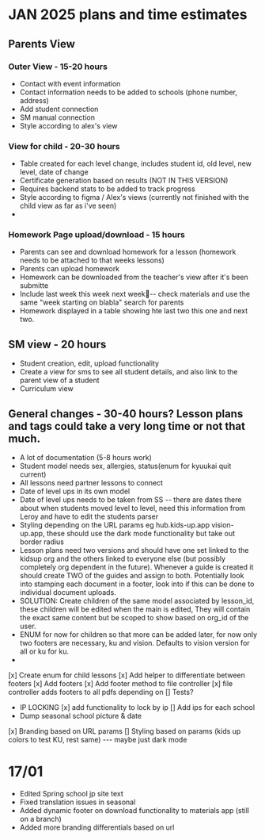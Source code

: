 # JAN 2025 plans and time estimates

## Parents View

### Outer View - 15-20 hours

- Contact with event information
- Contact information needs to be added to schools (phone number, address)
- Add student connection
- SM manual connection
- Style according to alex's view

### View for child - 20-30 hours

- Table created for each level change, includes student id, old level, new level, date of change
- Certificate generation based on results (NOT IN THIS VERSION)
- Requires backend stats to be added to track progress
- Style according to figma / Alex's views (currently not finished with the child view as far as i've seen)
-

### Homework Page upload/download - 15 hours

- Parents can see and download homework for a lesson (homework needs to be attached to that weeks lessons)
- Parents can upload homework
- Homework can be downloaded from the teacher's view after it's been submitte
- Include last week this week next week-- check materials and use the same "week starting on blabla" search for parents
- Homework displayed in a table showing hte last two this one and next two.

## SM view - 20 hours

- Student creation, edit, upload functionality
- Create a view for sms to see all student details, and also link to the parent view of a student
- Curriculum view

## General changes - 30-40 hours? Lesson plans and tags could take a very long time or not that much.

- A lot of documentation (5-8 hours work)
- Student model needs sex, allergies, status(enum for kyuukai quit current)
- All lessons need partner lessons to connect
- Date of level ups in its own model
- Date of level ups needs to be taken from SS -- there are dates there about when students moved level to level, need this information from Leroy and have to edit the students parser
- Styling depending on the URL params eg hub.kids-up.app vision-up.app, these should use the dark mode functionality but take out border radius
- Lesson plans need two versions and should have one set linked to the kidsup org and the others linked to everyone else (but possibly completely org dependent in the future). Whenever a guide is created it should create TWO of the guides and assign to both. Potentially look into stamping each document in a footer, look into if this can be done to individual document uploads.
- SOLUTION: Create children of the same model associated by lesson_id, these children will be edited when the main is edited, They will contain the exact same content but be scoped to show based on org_id of the user.
- ENUM for now for children so that more can be added later, for now only two footers are necessary, ku and vision. Defaults to vision version for all or ku for ku.
-

[x] Create enum for child lessons
[x] Add helper to differentiate between footers
[x] Add footers
[x] Add footer method to file controller
[x] file controller adds footers to all pdfs depending on
[] Tests?

- IP LOCKING
  [x] add functionality to lock by ip
  [] Add ips for each school
- Dump seasonal school picture & date

[x] Branding based on URL params
[] Styling based on params (kids up colors to test KU, rest same) --- maybe just dark mode






# 17/01
-   Edited Spring school jp site text
-   Fixed translation issues in seasonal
-   Added dynamic footer on download functionality to materials app (still on a branch)
-   Added more branding differentials based on url

